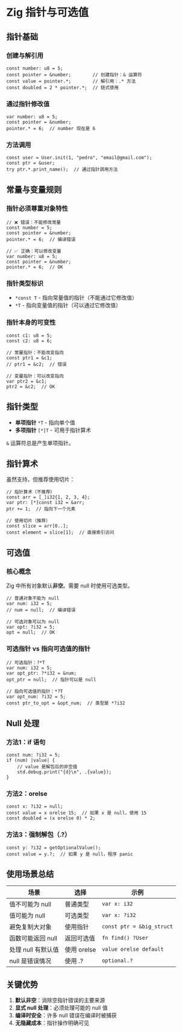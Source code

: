 # Zig 指针与可选值

## 指针基础

### 创建与解引用
```zig
const number: u8 = 5;
const pointer = &number;        // 创建指针：& 运算符
const value = pointer.*;        // 解引用：.* 方法
const doubled = 2 * pointer.*;  // 链式使用
```

### 通过指针修改值
```zig
var number: u8 = 5;
const pointer = &number;
pointer.* = 6;  // number 现在是 6
```

### 方法调用
```zig
const user = User.init(1, "pedro", "email@gmail.com");
const ptr = &user;
try ptr.*.print_name();  // 通过指针调用方法
```

## 常量与变量规则

### 指针必须尊重对象特性
```zig
// ❌ 错误：不能修改常量
const number = 5;
const pointer = &number;
pointer.* = 6;  // 编译错误

// ✅ 正确：可以修改变量
var number: u8 = 5;
const pointer = &number;
pointer.* = 6;  // OK
```

### 指针类型标识
- `*const T` - 指向常量值的指针（不能通过它修改值）
- `*T` - 指向变量值的指针（可以通过它修改值）

### 指针本身的可变性
```zig
const c1: u8 = 5;
const c2: u8 = 6;

// 常量指针：不能改变指向
const ptr1 = &c1;
// ptr1 = &c2;  // 错误

// 变量指针：可以改变指向
var ptr2 = &c1;
ptr2 = &c2;  // OK
```

## 指针类型

- **单项指针** `*T` - 指向单个值
- **多项指针** `[*]T` - 可用于指针算术

`&` 运算符总是产生单项指针。

## 指针算术

虽然支持，但推荐使用切片：

```zig
// 指针算术（不推荐）
const arr = [_]i32{1, 2, 3, 4};
var ptr: [*]const i32 = &arr;
ptr += 1;  // 指向下一个元素

// 使用切片（推荐）
const slice = arr[0..];
const element = slice[1];  // 直接索引访问
```

## 可选值

### 核心概念
Zig 中所有对象默认**非空**。需要 null 时使用可选类型。

```zig
// 普通对象不能为 null
var num: i32 = 5;
// num = null;  // 编译错误

// 可选对象可以为 null
var opt: ?i32 = 5;
opt = null;  // OK
```

### 可选指针 vs 指向可选值的指针

```zig
// 可选指针：?*T
var num: i32 = 5;
var opt_ptr: ?*i32 = &num;
opt_ptr = null;  // 指针可以是 null

// 指向可选值的指针：*?T
var opt_num: ?i32 = 5;
const ptr_to_opt = &opt_num;  // 类型是 *?i32
```

## Null 处理

### 方法1：if 语句
```zig
const num: ?i32 = 5;
if (num) |value| {
    // value 是解包后的非空值
    std.debug.print("{d}\n", .{value});
}
```

### 方法2：orelse
```zig
const x: ?i32 = null;
const value = x orelse 15;  // 如果 x 是 null，使用 15
const doubled = (x orelse 0) * 2;
```

### 方法3：强制解包（.?）
```zig
const y: ?i32 = getOptionalValue();
const value = y.?;  // 如果 y 是 null，程序 panic
```

## 使用场景总结

| 场景 | 选择 | 示例 |
|------|------|------|
| 值不可能为 null | 普通类型 | `var x: i32` |
| 值可能为 null | 可选类型 | `var x: ?i32` |
| 避免复制大对象 | 使用指针 | `const ptr = &big_struct` |
| 函数可能返回 null | 返回可选值 | `fn find() ?User` |
| 处理 null 有默认值 | 使用 orelse | `value orelse default` |
| null 是错误情况 | 使用 .? | `optional.?` |

## 关键优势

1. **默认非空**：消除空指针错误的主要来源
2. **显式 null 处理**：必须处理可能的 null 值
3. **编译时安全**：许多 null 错误在编译时被捕获
4. **无隐藏成本**：指针操作明确可见
